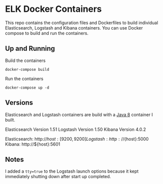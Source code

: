 # ELK Docker Containers
This repo contains the configuration files and Dockerfiles to build individual Elasticsearch, Logstash and Kibana containers. You can use Docker compose to build and run the containers. 

## Up and Running
Build the containers

    docker-compose build

Run the containers

    docker-compose up -d

## Versions
Elasticsearch and Logstash containers are build with a [Java 8](https://registry.hub.docker.com/u/jonbrouse/docker-java/dockerfile/) container I built.

Elasticsearch Version 1.51
Logstash Version 1.50
Kibana Version 4.0.2
 
Elasticsearch: http://${host}:[9200,9200]
Logstash: http://${host}:5000
Kibana: http://${host}:5601


## Notes
I added a `tty=true` to the Logstash launch options because it kept immediately shutting down after start up completed. 
